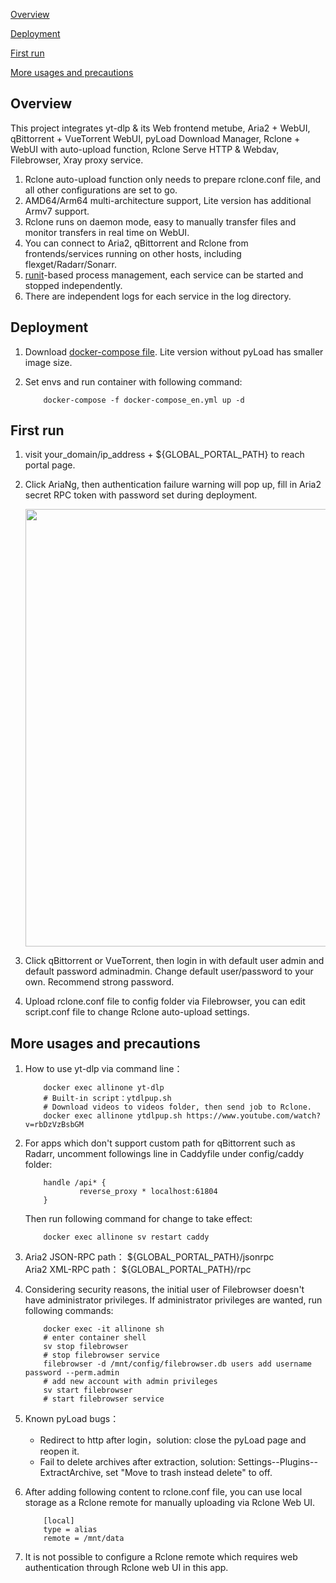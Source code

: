 [Overview](#Overview)

[Deployment](#Deployment)

[First run](#first)

[More usages and precautions](#more)  

## <a id="Overview"></a>Overview

This project integrates yt-dlp & its Web frontend metube, Aria2 + WebUI, qBittorrent + VueTorrent WebUI, pyLoad Download Manager, Rclone + WebUI with auto-upload function, Rclone Serve HTTP & Webdav, Filebrowser, Xray proxy service.

 1. Rclone auto-upload function only needs to prepare rclone.conf file, and all other configurations are set to go.
 2. AMD64/Arm64 multi-architecture support, Lite version has additional Armv7 support.
 3. Rclone runs on daemon mode, easy to manually transfer files and monitor transfers in real time on WebUI.
 4. You can connect to Aria2, qBittorrent and Rclone from frontends/services running on other hosts, including flexget/Radarr/Sonarr.
 5. [runit](http://smarden.org/runit/index.html)-based process management, each service can be started and stopped independently.
 6. There are independent logs for each service in the log directory.

## <a id="Deployment"></a>Deployment

 1. Download [docker-compose file](https://github.com/wy580477/Leech-AIO-APP-EX/blob/docker/docker-compose_en.yml). Lite version without pyLoad has smaller image size.
 2. Set envs and run container with following command:

            docker-compose -f docker-compose_en.yml up -d

## <a id="first"></a>First run

   1. visit your_domain/ip_address + \${GLOBAL_PORTAL_PATH} to reach portal page.
   2. Click AriaNg, then authentication failure warning will pop up, fill in Aria2 secret RPC token with password set during deployment.  

         <img src="https://user-images.githubusercontent.com/98247050/165651080-b1b79ba6-7cc0-4c7c-b65b-fbc4256f59f9.png"  width="700"/>

   3. Click qBittorrent or VueTorrent, then login in with default user admin and default password adminadmin. Change default user/password to your own. Recommend strong password.
   4. Upload rclone.conf file to config folder via Filebrowser, you can edit script.conf file to change Rclone auto-upload settings.

## <a id="more"></a>More usages and precautions

 1. How to use yt-dlp via command line：  


            docker exec allinone yt-dlp
            # Built-in script：ytdlpup.sh
            # Download videos to videos folder, then send job to Rclone.
            docker exec allinone ytdlpup.sh https://www.youtube.com/watch?v=rbDzVzBsbGM

 2. For apps which don't support custom path for qBittorrent such as Radarr, uncomment followings line in Caddyfile under config/caddy folder:


            handle /api* {       
                    reverse_proxy * localhost:61804
            }

    Then run following command for change to take effect:


            docker exec allinone sv restart caddy

 3. Aria2 JSON-RPC path： \${GLOBAL_PORTAL_PATH}/jsonrpc      
    Aria2 XML-RPC path： \${GLOBAL_PORTAL_PATH}/rpc
 4. Considering security reasons, the initial user of Filebrowser doesn't have administrator privileges. If administrator privileges are wanted, run following commands:  


            docker exec -it allinone sh
            # enter container shell
            sv stop filebrowser
            # stop filebrowser service
            filebrowser -d /mnt/config/filebrowser.db users add username password --perm.admin
            # add new account with admin privileges
            sv start filebrowser
            # start filebrowser service

 5. Known pyLoad bugs：
    - Redirect to http after login，solution: close the pyLoad page and reopen it.
    - Fail to delete archives after extraction, solution: Settings--Plugins--ExtractArchive, set "Move to trash instead delete" to off.
 6. After adding following content to rclone.conf file, you can use local storage as a Rclone remote for manually uploading via Rclone Web UI.


            [local]
            type = alias
            remote = /mnt/data


 7. It is not possible to configure a Rclone remote which requires web authentication through Rclone web UI in this app.

